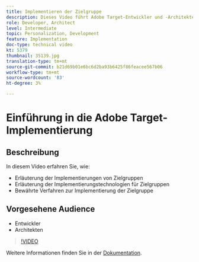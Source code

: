 ```yaml
---
title: Implementieren der Zielgruppe
description: Dieses Video führt Adobe Target-Entwickler und -Architekten durch die Implementierung der Zielgruppe. Sehen Sie sich dieses Video an, um sich mit den verschiedenen Implementierungstechnologien der Zielgruppe vertraut zu machen und Best Practices für die Implementierung der Zielgruppe zu verwenden.
role: Developer, Architect
level: Intermediate
topic: Personalization, Development
feature: Implementation
doc-type: technical video
kt: 5379
thumbnail: 35139.jpg
translation-type: tm+mt
source-git-commit: b21d69b01e6bc6d2ba93b6425f86feacee567b06
workflow-type: tm+mt
source-wordcount: '83'
ht-degree: 3%

---
```



# Einführung in die Adobe Target-Implementierung

## Beschreibung

In diesem Video erfahren Sie, wie:

* Erläuterung der Implementierungen von Zielgruppen
* Erläuterung der Implementierungstechnologien für Zielgruppen
* Bewährte Verfahren zur Implementierung der Zielgruppe

## Vorgesehene Audience

* Entwickler
* Architekten

>[!VIDEO](https://video.tv.adobe.com/v/35139/?quality=12)

Weitere Informationen finden Sie in der [Dokumentation](https://docs.adobe.com/content/help/en/target/using/implement-target/implementing-target.html).
